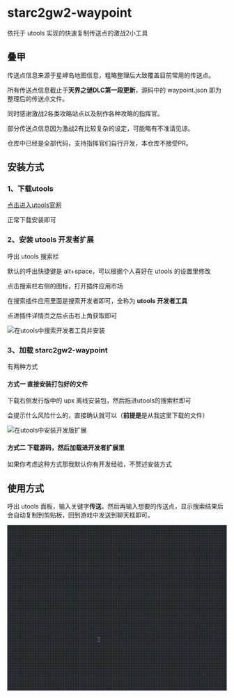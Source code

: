 # starc2gw2-waypoint

依托于 utools 实现的快速复制传送点的激战2小工具

## 叠甲
传送点信息来源于星岬岛地图信息，粗略整理后大致覆盖目前常用的传送点。

所有传送点信息截止于**天界之谜DLC第一段更新**，源码中的 waypoint.json 即为整理后的传送点文件。

同时感谢激战2各类攻略站点以及制作各种攻略的指挥官。

部分传送点信息因为激战2有比较复杂的设定，可能略有不准请见谅。

仓库中已经是全部代码，支持指挥官们自行开发，本仓库不接受PR。

## 安装方式
### 1、下载utools
[点击进入utools官网](https://u.tools)

正常下载安装即可

### 2、安装 utools 开发者扩展
呼出 utools 搜索栏

默认的呼出快捷键是 alt+space，可以根据个人喜好在 utools 的设置里修改

点击搜索栏右侧的图标，打开插件应用市场

在搜索插件应用里面是搜索开发者即可，全称为 **utools 开发者工具**

点进插件详情页之后点击右上角获取即可

![在utools中搜索开发者工具并安装](%E5%9C%A8utools%E4%B8%AD%E6%90%9C%E7%B4%A2%E5%BC%80%E5%8F%91%E8%80%85%E5%B7%A5%E5%85%B7%E5%B9%B6%E5%AE%89%E8%A3%85.gif)

### 3、加载 starc2gw2-waypoint
有两种方式
#### 方式一 直接安装打包好的文件
下载右侧发行版中的 upx 离线安装包，然后拖进utools的搜索栏即可

会提示什么风险什么的，直接确认就可以（**前提是**是从我这里下载的文件）

![在utools中安装开发版扩展](%E5%9C%A8utools%E4%B8%AD%E5%AE%89%E8%A3%85%E5%BC%80%E5%8F%91%E7%89%88%E6%89%A9%E5%B1%95.gif)

#### 方式二 下载源码，然后加载进开发者扩展里
如果你考虑这种方式那我默认你有开发经验，不赘述安装方式

## 使用方式
呼出 utools 面板，输入关键字**传送**，然后再输入想要的传送点，显示搜索结果后会自动复制到剪贴板，回到游戏中发送到聊天框即可。

![在utools中使用starc2gw2-waypoint](%E5%9C%A8utools%E4%B8%AD%E4%BD%BF%E7%94%A8starc2gw2-waypoint.gif)